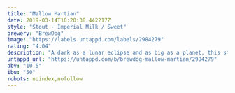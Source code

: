 ```yaml
---
title: "Mallow Martian"
date: 2019-03-14T10:20:38.442217Z
style: "Stout - Imperial Milk / Sweet"
brewery: "BrewDog"
image: "https://labels.untappd.com/labels/2984279"
rating: "4.04"
description: "A dark as a lunar eclipse and as big as a planet, this stout means business. Vanilla and caramel on the nose gives way to a black hole of flavour. Layers of toasty marshmallow, vanilla and nutty caramelised sugar orbit a biscuity base. The milk sugar sweetness is deftly balanced by cocoa nib bitterness."
untappd_url: "https://untappd.com/b/brewdog-mallow-martian/2984279"
abv: "10.5"
ibu: "50"
robots: noindex,nofollow
---
```


